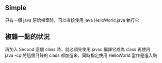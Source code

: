 ﻿Simple
---

只有一個 java 原始檔案時，可以直接使用 java HelloWorld.java 執行它

複雜一點的狀況
---

再加入 Second 這個 class 時，就必須先使用 javac 編譯它成為 class
  再使用 java -cp 將這個目錄的 class 都加進來，同時指定使用 HelloWorld 當作是進入點

